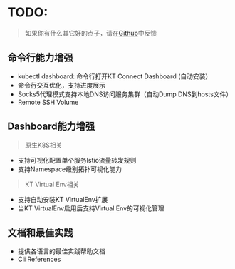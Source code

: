 # TODO:

> 如果你有什么其它好的点子，请在[Github](https://github.com/alibaba/kt-connect/issues/new?assignees=&labels=&template=feature_request.md&title=)中反馈

## 命令行能力增强

* kubectl dashboard: 命令行打开KT Connect Dashboard (自动安装）
* 命令行交互优化，支持进度展示
* Socks5代理模式支持本地DNS访问服务集群（自动Dump DNS到hosts文件）
* Remote SSH Volume

## Dashboard能力增强

> 原生K8S相关

* 支持可视化配置单个服务Istio流量转发规则
* 支持Namespace级别拓扑可视化能力

> KT Virtual Env相关

* 支持自动安装KT VirtualEnv扩展
* 当KT VirtualEnv启用后支持Virtual Env的可视化管理

## 文档和最佳实践

* 提供各语言的最佳实践帮助文档
* Cli References
